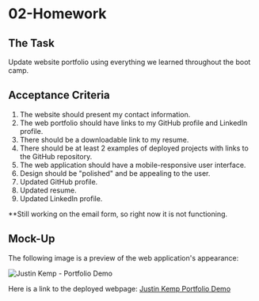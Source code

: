 # 02-Homework

## **The Task**

Update website portfolio using everything we learned throughout the boot camp.

## **Acceptance Criteria**

1. The website should present my contact information.
2. The web portfolio should have links to my GitHub profile and LinkedIn profile.
3. There should be a downloadable link to my resume.
4. There should be at least 2 examples of deployed projects with links to the GitHub repository.
5. The web application should have a mobile-responsive user interface.
6. Design should be "polished" and be appealing to the user.
7. Updated GitHub profile.
8. Updated resume.
9. Updated LinkedIn profile.

**Still working on the email form, so right now it is not functioning.

## **Mock-Up**

The following image is a preview of the web application's appearance:

![Justin Kemp - Portfolio Demo](./images/web_portfolio_img.gif) 

Here is a link to the deployed webpage: [Justin Kemp Portfolio Demo](https://justinkemp10.github.io/02-Homework/)
